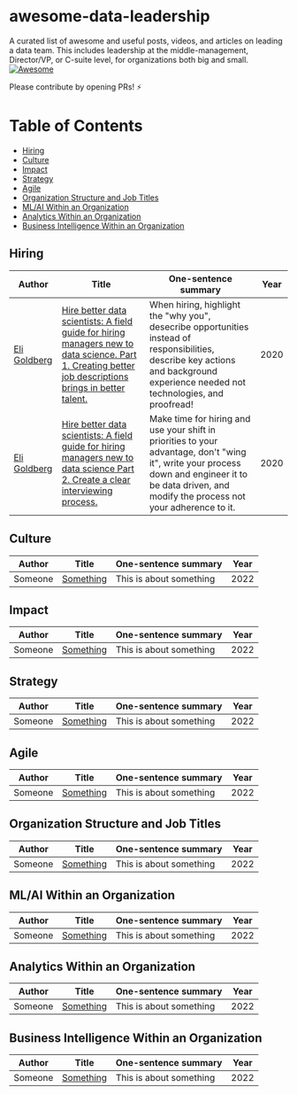 # awesome-data-leadership 
A curated list of awesome and useful posts, videos, and articles on leading a data team. This includes leadership at the middle-management, Director/VP, or C-suite level, for organizations both big and small. [![Awesome](https://awesome.re/badge.svg)](https://awesome.re)

Please contribute by opening PRs! ⚡️ 

# Table of Contents

- [Hiring](#hiring)
- [Culture](#culture)
- [Impact](#impact)
- [Strategy](#strategy)
- [Agile](#agile)
- [Organization Structure and Job Titles](#organization-structure-and-job-titles)
- [ML/AI Within an Organization](#ML-AI-within-an-organization)
- [Analytics Within an Organization](#analytics-within-an-organization)
- [Business Intelligence Within an Organization](#business-intelligence-within-an-organization)


## Hiring
Author | Title | One-sentence summary | Year
---|---|---|---
[Eli Goldberg](https://www.linkedin.com/in/eli-goldberg/) | [Hire better data scientists: A field guide for hiring managers new to data science. Part 1. Creating better job descriptions brings in better talent.](https://towardsdatascience.com/hire-better-data-scientists-a-field-guide-for-hiring-managers-new-to-data-science-a8e8fef7141a) | When hiring, highlight the "why you", desecribe opportunities instead of responsibilities, describe key actions and background experience needed not technologies, and proofread! | 2020
[Eli Goldberg](https://www.linkedin.com/in/eli-goldberg/) | [Hire better data scientists: A field guide for hiring managers new to data science Part 2. Create a clear interviewing process.](https://towardsdatascience.com/hire-better-data-scientists-a-field-guide-for-hiring-managers-new-to-data-science-388d174a96df) | Make time for hiring and use your shift in priorities to your advantage, don't "wing it", write your process down and engineer it to be data driven, and modify the process not your adherence to it. | 2020 


## Culture

|Author|Title|One-sentence summary|Year|
|---|---|---|---|
|Someone|[Something](#)|This is about something|2022|


## Impact

|Author|Title|One-sentence summary|Year|
|---|---|---|---|
|Someone|[Something](#)|This is about something|2022|



## Strategy

|Author|Title|One-sentence summary|Year|
|---|---|---|---|
|Someone|[Something](#)|This is about something|2022|



## Agile

|Author|Title|One-sentence summary|Year|
|---|---|---|---|
|Someone|[Something](#)|This is about something|2022|


## Organization Structure and Job Titles

|Author|Title|One-sentence summary|Year|
|---|---|---|---|
|Someone|[Something](#)|This is about something|2022|


## ML/AI Within an Organization

|Author|Title|One-sentence summary|Year|
|---|---|---|---|
|Someone|[Something](#)|This is about something|2022|


## Analytics Within an Organization

|Author|Title|One-sentence summary|Year|
|---|---|---|---|
|Someone|[Something](#)|This is about something|2022|


## Business Intelligence Within an Organization

|Author|Title|One-sentence summary|Year|
|---|---|---|---|
|Someone|[Something](#)|This is about something|2022|
